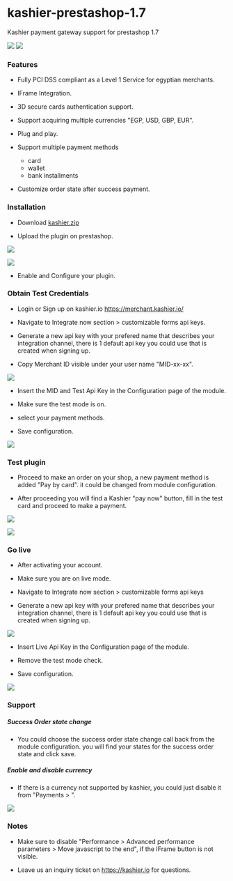 # kashier-prestashop-1.7
Kashier payment gateway support for prestashop 1.7


![](https://raw.githubusercontent.com/Kashier-payments/kashier-prestashop-1.7/master/kashier-logo.png)
![](https://raw.githubusercontent.com/Kashier-payments/kashier-prestashop-1.7/master/presta-logo.png)

### Features

- Fully PCI DSS compliant as a Level 1 Service for egyptian merchants.

- IFrame Integration.

- 3D secure cards authentication support.

- Support acquiring multiple currencies "EGP, USD, GBP, EUR".

- Plug and play.

- Support multiple payment methods
     
     - card 
     - wallet
     - bank installments

- Customize order state after success payment.


### Installation

- Download [kashier.zip](https://raw.githubusercontent.com/Kashier-payments/kashier-prestashop-1.7/main/kashier.zip)

- Upload the plugin on prestashop.

![](https://raw.githubusercontent.com/Kashier-payments/kashier-prestashop-1.7/master/steps/upload_module.png)

![](https://raw.githubusercontent.com/Kashier-payments/kashier-prestashop-1.7/master/steps/upload_kashier.png)


- Enable and Configure your plugin.

### Obtain Test Credentials

- Login or Sign up on kashier.io https://merchant.kashier.io/

- Navigate to Integrate now section > customizable forms api keys.

- Generate a new api key with your prefered name that describes your integration channel, there is 1 default api key you could use that is created when signing up.

- Copy Merchant ID visible under your user name "MID-xx-xx".

![](https://raw.githubusercontent.com/Kashier-payments/kashier-prestashop-1.7/master/steps/install-3-obtain%20test%20api%20keys.png)

- Insert the MID and Test Api Key in the Configuration page of the module.

- Make sure the test mode is on.

- select your payment methods.

- Save configuration.

![](https://raw.githubusercontent.com/Kashier-payments/kashier-prestashop-1.7/master/steps/module_configuration_test.png)

### Test plugin 

- Proceed to make an order on your shop, a new payment method is added "Pay by card". it could be changed from module configuration.

- After proceeding you will find a Kashier "pay now" button, fill in the test card and proceed to make a payment.

![](https://raw.githubusercontent.com/Kashier-payments/kashier-prestashop-1.7/master/steps/module_test_payment_1.png)

![](https://raw.githubusercontent.com/Kashier-payments/kashier-prestashop-1.7/master/steps/module_test_payment_2.png)


### Go live

- After activating your account.

- Make sure you are on live mode.

- Navigate to Integrate now section > customizable forms api keys

- Generate a new api key with your prefered name that describes your integration channel, there is 1 default api key you could use that is created when signing up.

![](https://raw.githubusercontent.com/Kashier-payments/kashier-prestashop-1.7/master/steps/install-8-0-Live%20api%20keys.png)

- Insert Live Api Key in the Configuration page of the module.

- Remove the test mode check.

- Save configuration.

![](https://raw.githubusercontent.com/Kashier-payments/kashier-prestashop-1.7/master/steps/module_configuration_live.png)

### Support
##### Success Order state change

- You could choose the success order state change call back from the module configuration. you will find your states for the success order state and click save.

##### Enable and disable currency
- If there is a currency not supported by kashier, you could just disable it from "Payments > ".

![](https://raw.githubusercontent.com/Kashier-payments/kashier-prestashop-1.6/master/steps/Enable_and_disable_kashier_on_currencies.png)

### Notes

- Make sure to disable "Performance > Advanced performance parameters > Move javascript to the end", if the IFrame button is not visible.

- Leave us an inquiry ticket on https://kashier.io for questions.


